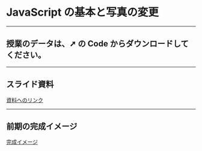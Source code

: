 # JavaScript の基本と写真の変更

---

## 授業のデータは、➚ の Code からダウンロードしてください。

---

## スライド資料

[資料へのリンク](https://drive.google.com/file/d/1El2-GXOB9KW2RUEQ0eSrqw4tamk0UDfe/view?usp=drive_link)
<br>

---

## 前期の完成イメージ

[完成イメージ](https://tec-yoshi-taka.github.io/js_basic_finish/)
